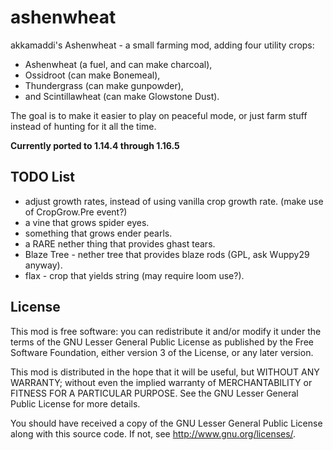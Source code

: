 ashenwheat
==========

akkamaddi's Ashenwheat - a small farming mod, adding four utility crops:

- Ashenwheat (a fuel, and can make charcoal),
- Ossidroot (can make Bonemeal),
- Thundergrass (can make gunpowder),
- and Scintillawheat (can make Glowstone Dust).

The goal is to make it easier to play on peaceful mode, or just farm stuff
instead of hunting for it all the time.

**Currently ported to 1.14.4 through 1.16.5**

TODO List
---------
- adjust growth rates, instead of using vanilla crop growth rate. (make use of CropGrow.Pre event?)
- a vine that grows spider eyes.
- something that grows ender pearls.
- a RARE nether thing that provides ghast tears.
- Blaze Tree - nether tree that provides blaze rods (GPL, ask Wuppy29 anyway).
- flax - crop that yields string (may require loom use?).

License
-------

This mod is free software: you can redistribute it and/or modify it under the
terms of the GNU Lesser General Public License as published by the Free
Software Foundation, either version 3 of the License, or any later version.

This mod is distributed in the hope that it will be useful, but WITHOUT ANY
WARRANTY; without even the implied warranty of MERCHANTABILITY or FITNESS FOR A
PARTICULAR PURPOSE.  See the GNU Lesser General Public License for more
details.

You should have received a copy of the GNU Lesser General Public License along
with this source code.  If not, see <http://www.gnu.org/licenses/>.

